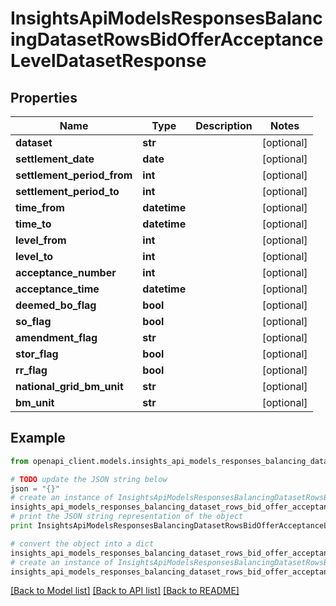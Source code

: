 # InsightsApiModelsResponsesBalancingDatasetRowsBidOfferAcceptanceLevelDatasetResponse


## Properties
Name | Type | Description | Notes
------------ | ------------- | ------------- | -------------
**dataset** | **str** |  | [optional] 
**settlement_date** | **date** |  | [optional] 
**settlement_period_from** | **int** |  | [optional] 
**settlement_period_to** | **int** |  | [optional] 
**time_from** | **datetime** |  | [optional] 
**time_to** | **datetime** |  | [optional] 
**level_from** | **int** |  | [optional] 
**level_to** | **int** |  | [optional] 
**acceptance_number** | **int** |  | [optional] 
**acceptance_time** | **datetime** |  | [optional] 
**deemed_bo_flag** | **bool** |  | [optional] 
**so_flag** | **bool** |  | [optional] 
**amendment_flag** | **str** |  | [optional] 
**stor_flag** | **bool** |  | [optional] 
**rr_flag** | **bool** |  | [optional] 
**national_grid_bm_unit** | **str** |  | [optional] 
**bm_unit** | **str** |  | [optional] 

## Example

```python
from openapi_client.models.insights_api_models_responses_balancing_dataset_rows_bid_offer_acceptance_level_dataset_response import InsightsApiModelsResponsesBalancingDatasetRowsBidOfferAcceptanceLevelDatasetResponse

# TODO update the JSON string below
json = "{}"
# create an instance of InsightsApiModelsResponsesBalancingDatasetRowsBidOfferAcceptanceLevelDatasetResponse from a JSON string
insights_api_models_responses_balancing_dataset_rows_bid_offer_acceptance_level_dataset_response_instance = InsightsApiModelsResponsesBalancingDatasetRowsBidOfferAcceptanceLevelDatasetResponse.from_json(json)
# print the JSON string representation of the object
print InsightsApiModelsResponsesBalancingDatasetRowsBidOfferAcceptanceLevelDatasetResponse.to_json()

# convert the object into a dict
insights_api_models_responses_balancing_dataset_rows_bid_offer_acceptance_level_dataset_response_dict = insights_api_models_responses_balancing_dataset_rows_bid_offer_acceptance_level_dataset_response_instance.to_dict()
# create an instance of InsightsApiModelsResponsesBalancingDatasetRowsBidOfferAcceptanceLevelDatasetResponse from a dict
insights_api_models_responses_balancing_dataset_rows_bid_offer_acceptance_level_dataset_response_form_dict = insights_api_models_responses_balancing_dataset_rows_bid_offer_acceptance_level_dataset_response.from_dict(insights_api_models_responses_balancing_dataset_rows_bid_offer_acceptance_level_dataset_response_dict)
```
[[Back to Model list]](../README.md#documentation-for-models) [[Back to API list]](../README.md#documentation-for-api-endpoints) [[Back to README]](../README.md)


